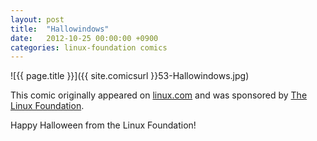 ```yaml
---
layout: post
title:  "Hallowindows"
date:   2012-10-25 00:00:00 +0900
categories: linux-foundation comics
---
```


![{{ page.title }}]({{ site.comicsurl }}53-Hallowindows.jpg)

This comic originally appeared on [linux.com](https://www.linux.com) and was sponsored by [The Linux Foundation](https://www.linuxfoundation.org/).


Happy Halloween from the Linux Foundation!
